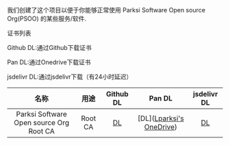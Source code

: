 我们创建了这个项目以便于你能够正常使用 Parksi Software Open source Org(PSOO) 的某些服务/软件.

证书列表

Github DL:通过Github下载证书

Pan DL:通过Onedrive下载证书

jsdelivr DL:通过jsdelivr下载（有24小时延迟）

|                  名称                   |  用途   |                          Github DL                           |                            Pan DL                            |                         jsdelivr DL                          |
| :-------------------------------------: | :-----: | :----------------------------------------------------------: | :----------------------------------------------------------: | :----------------------------------------------------------: |
| Parksi Software Open source Org Root CA | Root CA | [DL](https://github.com/Parksi-Software-Open-source-Org/certificate/Parksi_Software_Open_source_Org_Root_CA.crt) | [DL]([Lparksi's OneDrive](https://pan.parksi.top/others/PSOO/crt/Parksi_Software_Open_source_Org_Root_CA.crt)) | [DL](https://cdn.jsdelivr.net/gh/Parksi-Software-Open-source-Org/certificate/Parksi_Software_Open_source_Org_Root_CA.crt) |

